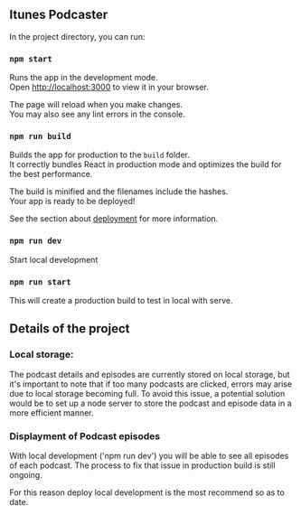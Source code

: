 ## Itunes Podcaster

In the project directory, you can run:

### `npm start`

Runs the app in the development mode.\
Open [http://localhost:3000](http://localhost:3000) to view it in your browser.

The page will reload when you make changes.\
You may also see any lint errors in the console.


### `npm run build`

Builds the app for production to the `build` folder.\
It correctly bundles React in production mode and optimizes the build for the best performance.

The build is minified and the filenames include the hashes.\
Your app is ready to be deployed!

See the section about [deployment](https://facebook.github.io/create-react-app/docs/deployment) for more information.

### `npm run dev`

Start local development

### `npm run start`

This will create a production build to test in local with serve.


## Details of the project

### Local storage:
The podcast details and episodes are currently stored on local storage, but it's important to note that if too many podcasts are clicked, errors may arise due to local storage becoming full. To avoid this issue, a potential solution would be to set up a node server to store the podcast and episode data in a more efficient manner.

### Displayment of Podcast episodes
With local development ('npm run dev') you will be able to see all episodes of each podcast. The process to fix that issue in production build is still ongoing.

For this reason deploy local development is the most recommend so as to date.
